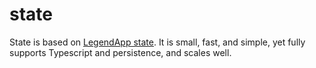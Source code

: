 # state

State is based on [LegendApp state](https://legendapp.com/open-source/state/). It is small, fast, and simple, yet fully supports Typescript and persistence, and scales well.
